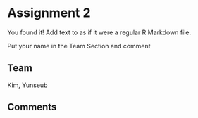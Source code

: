 # Assignment 2

You found it!  Add text to as if it were a regular R Markdown file.

Put your name in the Team Section and comment

## Team
Kim, Yunseub

## Comments
